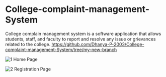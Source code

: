 # College-complaint-management-System
College complain management system is a software application that allows students, staff, and faculty to report and resolve any issue or grievances related to the college.
https://github.com/Dhanya-P-2003/College-complaint-management-System/tree/my-new-branch


![1](https://github.com/Dhanya-P-2003/College-complaint-management-System/assets/115889410/d71abeaf-2bc6-4dc4-b0d0-4ec3e6e6045a)
Home Page

![2](https://github.com/Dhanya-P-2003/College-complaint-management-System/assets/115889410/02c4ba2c-13f7-41e8-9458-6d4286815cf8)
Registration Page
